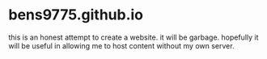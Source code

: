 # bens9775.github.io
this is an honest attempt to create a website. it will be garbage. hopefully it will be useful in allowing me to host content without my own server.
